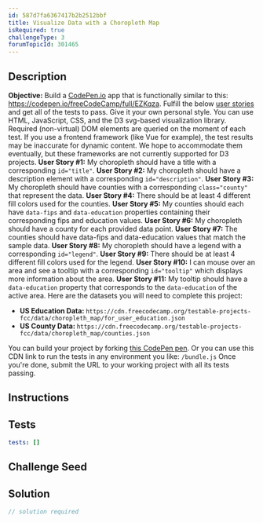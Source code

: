 ```yaml
---
id: 587d7fa6367417b2b2512bbf
title: Visualize Data with a Choropleth Map
isRequired: true
challengeType: 3
forumTopicId: 301465
---
```


## Description
<section id='description'>
<strong>Objective:</strong> Build a <a href='https://codepen.io' target='_blank'>CodePen.io</a> app that is functionally similar to this: <a href='https://codepen.io/freeCodeCamp/full/EZKqza' target='_blank'>https://codepen.io/freeCodeCamp/full/EZKqza</a>.
Fulfill the below <a href='https://en.wikipedia.org/wiki/User_story' target='_blank'>user stories</a> and get all of the tests to pass. Give it your own personal style.
You can use HTML, JavaScript, CSS, and the D3 svg-based visualization library. Required (non-virtual) DOM elements are queried on the moment of each test. If you use a frontend framework (like Vue for example), the test results may be inaccurate for dynamic content. We hope to accommodate them eventually, but these frameworks are not currently supported for D3 projects.
<strong>User Story #1:</strong> My choropleth should have a title with a corresponding <code>id="title"</code>.
<strong>User Story #2:</strong> My choropleth should have a description element with a corresponding <code>id="description"</code>.
<strong>User Story #3:</strong> My choropleth should have counties with a corresponding <code>class="county"</code> that represent the data.
<strong>User Story #4:</strong> There should be at least 4 different fill colors used for the counties.
<strong>User Story #5:</strong> My counties should each have <code>data-fips</code> and <code>data-education</code> properties containing their corresponding fips and education values.
<strong>User Story #6:</strong> My choropleth should have a county for each provided data point.
<strong>User Story #7:</strong> The counties should have data-fips and data-education values that match the sample data.
<strong>User Story #8:</strong> My choropleth should have a legend with a corresponding <code>id="legend"</code>.
<strong>User Story #9:</strong> There should be at least 4 different fill colors used for the legend.
<strong>User Story #10:</strong> I can mouse over an area and see a tooltip with a corresponding <code>id="tooltip"</code> which displays more information about the area.
<strong>User Story #11:</strong> My tooltip should have a <code>data-education</code> property that corresponds to the <code>data-education</code> of the active area.
Here are the datasets you will need to complete this project:<br><ul><li><strong>US Education Data: </strong><code>https://cdn.freecodecamp.org/testable-projects-fcc/data/choropleth_map/for_user_education.json</code></li><li><strong>US County Data: </strong><code>https://cdn.freecodecamp.org/testable-projects-fcc/data/choropleth_map/counties.json</code></li></ul>
You can build your project by forking <a href='https://codepen.io/freeCodeCamp/pen/MJjpwO' target='_blank'>this CodePen pen</a>. Or you can use this CDN link to run the tests in any environment you like: <code>/bundle.js</code>
Once you're done, submit the URL to your working project with all its tests passing.
</section>

## Instructions
<section id='instructions'>

</section>

## Tests
<section id='tests'>

```yml
tests: []

```

</section>

## Challenge Seed
<section id='challengeSeed'>

</section>

## Solution
<section id='solution'>

```js
// solution required
```

</section>
